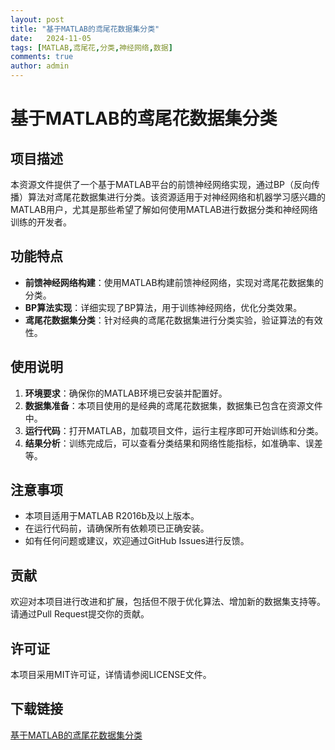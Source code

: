 ```yaml
---
layout: post
title: "基于MATLAB的鸢尾花数据集分类"
date:   2024-11-05
tags: [MATLAB,鸢尾花,分类,神经网络,数据]
comments: true
author: admin
---
```

# 基于MATLAB的鸢尾花数据集分类

## 项目描述

本资源文件提供了一个基于MATLAB平台的前馈神经网络实现，通过BP（反向传播）算法对鸢尾花数据集进行分类。该资源适用于对神经网络和机器学习感兴趣的MATLAB用户，尤其是那些希望了解如何使用MATLAB进行数据分类和神经网络训练的开发者。

## 功能特点

- **前馈神经网络构建**：使用MATLAB构建前馈神经网络，实现对鸢尾花数据集的分类。
- **BP算法实现**：详细实现了BP算法，用于训练神经网络，优化分类效果。
- **鸢尾花数据集分类**：针对经典的鸢尾花数据集进行分类实验，验证算法的有效性。

## 使用说明

1. **环境要求**：确保你的MATLAB环境已安装并配置好。
2. **数据集准备**：本项目使用的是经典的鸢尾花数据集，数据集已包含在资源文件中。
3. **运行代码**：打开MATLAB，加载项目文件，运行主程序即可开始训练和分类。
4. **结果分析**：训练完成后，可以查看分类结果和网络性能指标，如准确率、误差等。

## 注意事项

- 本项目适用于MATLAB R2016b及以上版本。
- 在运行代码前，请确保所有依赖项已正确安装。
- 如有任何问题或建议，欢迎通过GitHub Issues进行反馈。

## 贡献

欢迎对本项目进行改进和扩展，包括但不限于优化算法、增加新的数据集支持等。请通过Pull Request提交你的贡献。

## 许可证

本项目采用MIT许可证，详情请参阅LICENSE文件。

## 下载链接

[基于MATLAB的鸢尾花数据集分类](https://pan.quark.cn/s/1ee621354e54)